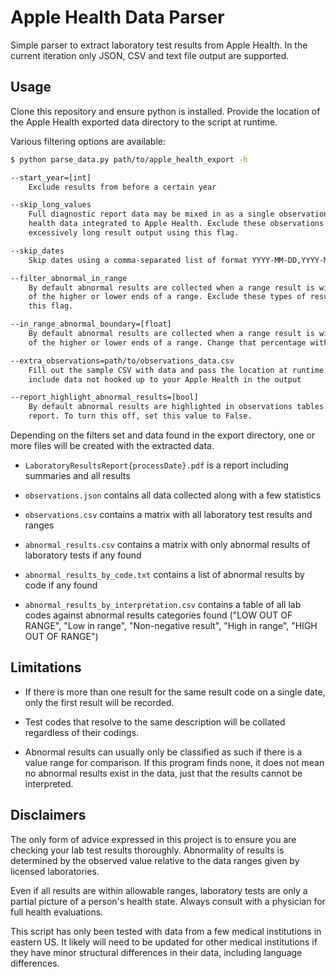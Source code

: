 
# Apple Health Data Parser

Simple parser to extract laboratory test results from Apple Health. In the current iteration only JSON, CSV and text file output are supported.

## Usage

Clone this repository and ensure python is installed. Provide the location of the Apple Health exported data directory to the script at runtime.

Various filtering options are available:

```bash
$ python parse_data.py path/to/apple_health_export -h

--start_year=[int] 
    Exclude results from before a certain year

--skip_long_values
    Full diagnostic report data may be mixed in as a single observation with 
    health data integrated to Apple Health. Exclude these observations with
    excessively long result output using this flag.

--skip_dates
    Skip dates using a comma-separated list of format YYYY-MM-DD,YYYY-MM-DD

--filter_abnormal_in_range
    By default abnormal results are collected when a range result is within 15% 
    of the higher or lower ends of a range. Exclude these types of results with
    this flag.

--in_range_abnormal_boundary=[float]
    By default abnormal results are collected when a range result is within 15%
    of the higher or lower ends of a range. Change that percentage with this flag.

--extra_observations=path/to/observations_data.csv
    Fill out the sample CSV with data and pass the location at runtime to
    include data not hooked up to your Apple Health in the output

--report_highlight_abnormal_results=[bool]
    By default abnormal results are highlighted in observations tables on the 
    report. To turn this off, set this value to False.
```

Depending on the filters set and data found in the export directory, one or more files will be created with the extracted data.

- `LaboratoryResultsReport{processDate}.pdf` is a report including summaries and all results

- `observations.json` contains all data collected along with a few statistics

- `observations.csv` contains a matrix with all laboratory test results and ranges

- `abnormal_results.csv` contains a matrix with only abnormal results of laboratory tests if any found

- `abnormal_results_by_code.txt` contains a list of abnormal results by code if any found

- `abnormal_results_by_interpretation.csv` contains a table of all lab codes against abnormal results categories found ("LOW OUT OF RANGE", "Low in range", "Non-negative result", "High in range", "HIGH OUT OF RANGE")

## Limitations

- If there is more than one result for the same result code on a single date, only the first result will be recorded.

- Test codes that resolve to the same description will be collated regardless of their codings.

- Abnormal results can usually only be classified as such if there is a value range for comparison. If this program finds none, it does not mean no abnormal results exist in the data, just that the results cannot be interpreted.

## Disclaimers

The only form of advice expressed in this project is to ensure you are checking your lab test results thoroughly. Abnormality of results is determined by the observed value relative to the data ranges given by licensed laboratories.

Even if all results are within allowable ranges, laboratory tests are only a partial picture of a person's health state. Always consult with a physician for full health evaluations.

This script has only been tested with data from a few medical institutions in eastern US. It likely will need to be updated for other medical institutions if they have minor structural differences in their data, including language differences.

